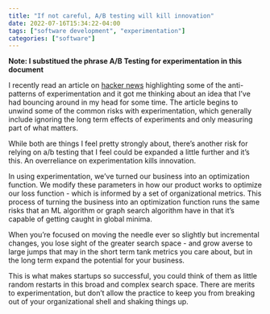 ```yaml
---
title: "If not careful, A/B testing will kill innovation"
date: 2022-07-16T15:34:22-04:00
tags: ["software development", "experimentation"]
categories: ["software"]
---
```


**Note: I substitued the phrase A/B Testing for experimentation in this document**

I recently read an article on [hacker news](https://www.zumsteg.net/2022/07/05/unchecked-ab-testing-destroys-everything-it-touches/) highlighting some of the anti-patterns of experimentation and it got me thinking about an idea that I’ve had bouncing around in my head for some time. The article begins to unwind some of the common risks with experimentation, which generally include ignoring the long term effects of experiments and only measuring part of what matters.

While both are things I feel pretty strongly about, there’s another risk for relying on a/b testing that I feel could be expanded a little further and it’s this. An overreliance on experimentation kills innovation.

In using experimentation, we’ve turned our business into an optimization function. We modify these parameters in how our product works to optimize our loss function - which is informed by a set of organizational metrics. This process of turning the business into an optimization function runs the same risks that an ML algorithm or graph search algorithm have in that it’s capable of getting caught in global minima.

When you’re focused on moving the needle ever so slightly but incremental changes, you lose sight of the greater search space - and grow averse to large jumps that may in the short term tank metrics you care about, but in the long term expand the potential for your business.

This is what makes startups so successful, you could think of them as little random restarts in this broad and complex search space. There are merits to experimentation, but don’t allow the practice to keep you from breaking out of your organizational shell and shaking things up.

